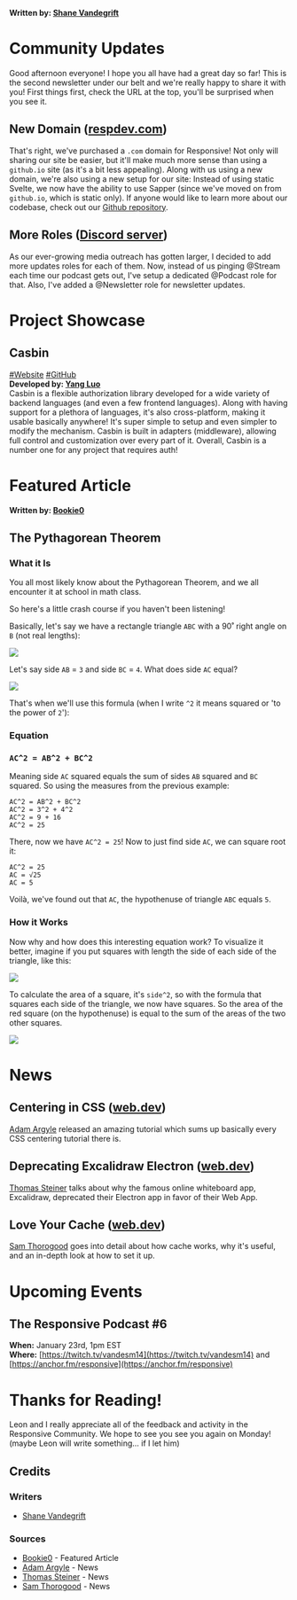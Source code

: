 **Written by: [Shane Vandegrift](https://twitter.com/vandesm14)**
# Community Updates
Good afternoon everyone! I hope you all have had a great day so far! This is the second newsletter under our belt and we're really happy to share it with you! First things first, check the URL at the top, you'll be surprised when you see it.

## New Domain ([respdev.com](https://respdev.com))
That's right, we've purchased a `.com` domain for Responsive! Not only will sharing our site be easier, but it'll make much more sense than using a `github.io` site (as it's a bit less appealing). Along with us using a new domain, we're also using a new setup for our site: Instead of using static Svelte, we now have the ability to use Sapper (since we've moved on from `github.io`, which is static only). If anyone would like to learn more about our codebase, check out our [Github repository](https://github.com/ResponsiveDev/main-site).

## More Roles ([Discord server](https://discord.gg/semsxbP))
As our ever-growing media outreach has gotten larger, I decided to add more updates roles for each of them. Now, instead of us pinging @Stream each time our podcast gets out, I've setup a dedicated @Podcast role for that. Also, I've added a @Newsletter role for newsletter updates.

# Project Showcase
## Casbin
[#Website](https://casbin.org/) [#GitHub](https://github.com/casbin/casbin)<br>
**Developed by: [Yang Luo](https://twitter.com/hsluoyz)**<br>
Casbin is a flexible authorization library developed for a wide variety of backend languages (and even a few frontend languages). Along with having support for a plethora of languages, it's also cross-platform, making it usable basically anywhere! It's super simple to setup and even simpler to modify the mechanism. Casbin is built in adapters (middleware), allowing full control and customization over every part of it. Overall, Casbin is a number one for any project that requires auth!

# Featured Article
**Written by: [Bookie0](#)**<br>
## The Pythagorean Theorem

### What it Is

You all most likely know about the Pythagorean Theorem, and we all encounter it at school in math class.

So here's a little crash course if you haven't been listening!

Basically, let's say we have a rectangle triangle `ABC` with a 90˚ right angle on `B` (not real lengths):

[![](https://storage.googleapis.com/replit/images/1611184041910_d3dc0e2112ec0ae91727c45007d6af5f.png)](https://storage.googleapis.com/replit/images/1611184041910_d3dc0e2112ec0ae91727c45007d6af5f.png)

Let's say side `AB` = `3` and side `BC` = `4`. What does side `AC` equal?

[![](https://storage.googleapis.com/replit/images/1611184049720_0f048d2f395dd6b38a7139c50391776a.png)](https://storage.googleapis.com/replit/images/1611184049720_0f048d2f395dd6b38a7139c50391776a.png)

That's when we'll use this formula (when I write `^2` it means squared or 'to the power of `2`'):

### Equation

### `AC^2 = AB^2 + BC^2`

Meaning side `AC` squared equals the sum of sides `AB` squared and `BC` squared. So using the measures from the previous example:

```
AC^2 = AB^2 + BC^2
AC^2 = 3^2 + 4^2
AC^2 = 9 + 16
AC^2 = 25
```

There, now we have `AC^2 = 25`! Now to just find side `AC`, we can square root it:

```
AC^2 = 25
AC = √25
AC = 5
```

Voilà, we've found out that `AC`, the hypothenuse of triangle `ABC` equals `5`.

### How it Works

Now why and how does this interesting equation work? To visualize it better, imagine if you put squares with length the side of each side of the triangle, like this:

[![](https://storage.googleapis.com/replit/images/1611184069654_db9117bc9fc10fbc3a3d11dc29370437.png)](https://storage.googleapis.com/replit/images/1611184069654_db9117bc9fc10fbc3a3d11dc29370437.png)

To calculate the area of a square, it's `side^2`, so with the formula that squares each side of the triangle, we now have squares. So the area of the red square (on the hypothenuse) is equal to the sum of the areas of the two other squares.

[![](https://storage.googleapis.com/replit/images/1611184073983_b802dfcdb821ee09602e46621676cd2c.png)](https://storage.googleapis.com/replit/images/1611184073983_b802dfcdb821ee09602e46621676cd2c.png)
<!-- > Quote *([@User]())* -->

# News
## Centering in CSS ([web.dev](https://web.dev/centering-in-css/))
[Adam Argyle](https://twitter.com/argyleink) released an amazing tutorial which sums up basically every CSS centering tutorial there is.

## Deprecating Excalidraw Electron ([web.dev](https://web.dev/deprecating-excalidraw-electron/))
[Thomas Steiner](https://twitter.com/tomayac) talks about why the famous online whiteboard app, Excalidraw, deprecated their Electron app in favor of their Web App.

## Love Your Cache ([web.dev](https://web.dev/love-your-cache/))
[Sam Thorogood](https://twitter.com/samthor) goes into detail about how cache works, why it's useful, and an in-depth look at how to set it up.

# Upcoming Events
## The Responsive Podcast #6
**When:** January 23rd, 1pm EST<br>
**Where:** [https://twitch.tv/vandesm14](https://twitch.tv/vandesm14) and [https://anchor.fm/responsive](https://anchor.fm/responsive)<br>

# Thanks for Reading!
Leon and I really appreciate all of the feedback and activity in the Responsive Community. We hope to see you see you again on Monday!
(maybe Leon will write something... if I let him)

## Credits
### Writers
+ [Shane Vandegrift](https://twitter.com/vandesm14)

### Sources
+ [Bookie0](https://repl.it/@Bookie0) - Featured Article
+ [Adam Argyle](https://twitter/argyleink) - News
+ [Thomas Steiner](https://twitter.com/tomayac) - News
+ [Sam Thorogood](https://twitter.com/samthor) - News